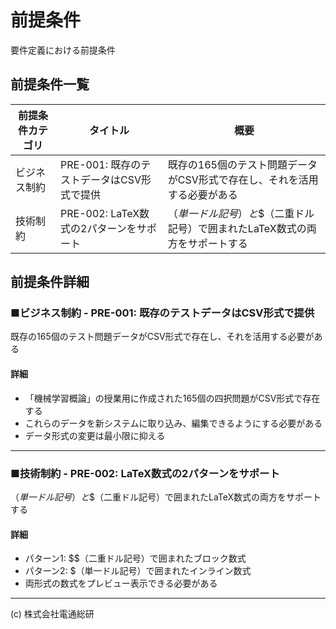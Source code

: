 # 前提条件
要件定義における前提条件

## 前提条件一覧
| 前提条件カテゴリ | タイトル | 概要 |
| --- | --- | --- |
| ビジネス制約 | PRE-001: 既存のテストデータはCSV形式で提供 | 既存の165個のテスト問題データがCSV形式で存在し、それを活用する必要がある |
| 技術制約 | PRE-002: LaTeX数式の2パターンをサポート | $（単一ドル記号）と$$（二重ドル記号）で囲まれたLaTeX数式の両方をサポートする |

## 前提条件詳細
### ■ビジネス制約 - PRE-001: 既存のテストデータはCSV形式で提供
既存の165個のテスト問題データがCSV形式で存在し、それを活用する必要がある

#### 詳細
- 「機械学習概論」の授業用に作成された165個の四択問題がCSV形式で存在する  
- これらのデータを新システムに取り込み、編集できるようにする必要がある  
- データ形式の変更は最小限に抑える

---

### ■技術制約 - PRE-002: LaTeX数式の2パターンをサポート
$（単一ドル記号）と$$（二重ドル記号）で囲まれたLaTeX数式の両方をサポートする

#### 詳細
- パターン1: $$（二重ドル記号）で囲まれたブロック数式  
- パターン2: $（単一ドル記号）で囲まれたインライン数式  
- 両形式の数式をプレビュー表示できる必要がある

---
(c) 株式会社電通総研